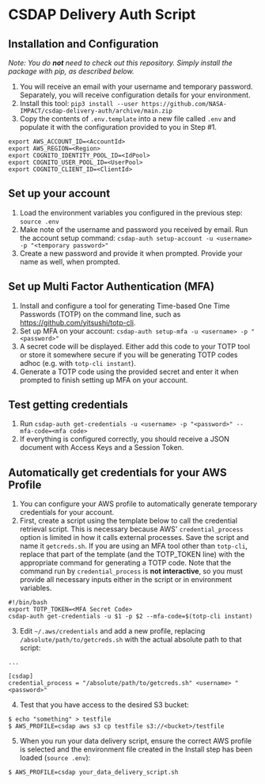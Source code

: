 # CSDAP Delivery Auth Script

## Installation and Configuration

_Note: You do **not** need to check out this repository. Simply install the package with pip, as described below._

1. You will receive an email with your username and temporary password. Separately, you will receive configuration details for your environment.
1. Install this tool: `pip3 install --user https://github.com/NASA-IMPACT/csdap-delivery-auth/archive/main.zip`
1. Copy the contents of `.env.template` into a new file called `.env` and populate it with the configuration provided to you in Step #1.

```
export AWS_ACCOUNT_ID=<AccountId>
export AWS_REGION=<Region>
export COGNITO_IDENTITY_POOL_ID=<IdPool>
export COGNITO_USER_POOL_ID=<UserPool>
export COGNITO_CLIENT_ID=<ClientId>
```

## Set up your account

1. Load the environment variables you configured in the previous step: `source .env`
1. Make note of the username and password you received by email. Run the account setup command: `csdap-auth setup-account -u <username> -p "<temporary password>"`
1. Create a new password and provide it when prompted. Provide your name as well, when prompted.

## Set up Multi Factor Authentication (MFA)

1. Install and configure a tool for generating Time-based One Time Passwords (TOTP) on the command line, such as https://github.com/yitsushi/totp-cli.
2. Set up MFA on your account: `csdap-auth setup-mfa -u <username> -p "<password>"`
3. A secret code will be displayed. Either add this code to your TOTP tool or store it somewhere secure if you will be generating TOTP codes adhoc (e.g. with `totp-cli instant`).
4. Generate a TOTP code using the provided secret and enter it when prompted to finish setting up MFA on your account.

## Test getting credentials

1. Run `csdap-auth get-credentials -u <username> -p "<password>" --mfa-code=<mfa code>`
2. If everything is configured correctly, you should receive a JSON document with Access Keys and a Session Token.

## Automatically get credentials for your AWS Profile

1. You can configure your AWS profile to automatically generate temporary credentials for your account.
2. First, create a script using the template below to call the credential retrieval script. This is necessary because AWS' `credential_process` option is limited in how it calls external processes. Save the script and name it `getcreds.sh`. If you are using an MFA tool other than `totp-cli`, replace that part of the template (and the TOTP_TOKEN line) with the appropriate command for generating a TOTP code. Note that the command run by `credential_process` is **not interactive**, so you must provide all necessary inputs either in the script or in environment variables.

```
#!/bin/bash
export TOTP_TOKEN=<MFA Secret Code>
csdap-auth get-credentials -u $1 -p $2 --mfa-code=$(totp-cli instant)
```

3. Edit `~/.aws/credentials` and add a new profile, replacing `/absolute/path/to/getcreds.sh` with the actual absolute path to that script:

```
...

[csdap]
credential_process = "/absolute/path/to/getcreds.sh" <username> "<password>"
```

4. Test that you have access to the desired S3 bucket:

```
$ echo "something" > testfile
$ AWS_PROFILE=csdap aws s3 cp testfile s3://<bucket>/testfile
```

5. When you run your data delivery script, ensure the correct AWS profile is selected and the environment file created in the Install step has been loaded (`source .env`):

```
$ AWS_PROFILE=csdap your_data_delivery_script.sh
```
